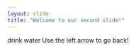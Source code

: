 ```yaml
---
layout: slide
title: "Welcome to our second slide!"
---
```

drink water
Use the left arrow to go back!
